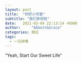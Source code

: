 ```yaml
---
layout: post
title:  "你好小可爱"
subtitle: "我们奔现啦"
date:   2021-03-04 22:13:14 +0900
author:     "Abbott&Grace"
categories: 相见
tags:
  - 一见钟情
---
```


“Yeah, Start Our Sweet Life”